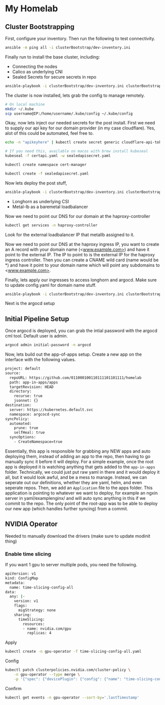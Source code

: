 # My Homelab

## Cluster Bootstrapping

First, configure your inventory. Then run the following to test connectivity.

```bash
ansible -m ping all -i clusterBootstrap/dev-inventory.ini
```

Finally run to install the base cluster, including:

- Connecting the nodes
- Calico as underlying CNI
- Sealed Secrets for secure secrets in repo

```bash
ansible-playbook -i clusterBootstrap/dev-inventory.ini clusterBootstrap/base_install.yaml
```

The cluster is now installed, lets grab the config to manage remotely.

```bash
# On local machine
mkdir ~/.kube
scp username@IP:/home/username/.kube/config ~/.kube/config
```

Okay, now lets inject our needed secrets for the post install. First we need to supply our api key for our domain provider (in my case cloudflare). Yes, alot of this could be automated, feel free to.

```bash
echo -n "apikeyhere" | kubectl create secret generic cloudflare-api-token-secret --dry-run=client --from-file=api-token=/dev/stdin --namespace=cert-manager -o yaml > certapi.yaml

# If you need this, available on macos with brew install kubeseal
kubeseal -f certapi.yaml -w sealedapisecret.yaml

kubectl create namespace cert-manager

kubectl create -f sealedapisecret.yaml
```

Now lets deploy the post stuff,

```bash
ansible-playbook -i clusterBootstrap/dev-inventory.ini clusterBootstrap/post_install.yaml
```

- Longhorn as underlying CSI
- Metal-lb as a baremetal loadbalancer

Now we need to point our DNS for our domain at the haproxy-controller

```bash
kubectl get services -n haproxy-controller
```

Look for the external loadbalancer IP that metallb assigned to it.

Now we need to point our DNS at the haproxy ingress IP, you want to create an A record with your domain name (<www.example.com>) and have it point to the external IP.
The IP to point to is the external IP for the haproxy ingress controller.
Then you can create a CNAME wild card (name would be *) and have it point to your domain name which will point any subdomains to <www.example.com>.

Finally, lets apply our ingresses to access longhorn and argocd. Make sure to update config.yaml for domain name stuff.

```bash
ansible-playbook -i clusterBootstrap/dev-inventory.ini clusterBootstrap/post_install_ingress.yaml
```

Next is the argocd setup

## Initial Pipeline Setup

Once argocd is deployed, you can grab the intial password with the argocd cml tool. Default user is admin.

```bash
argocd admin initial-password -n argocd
```

Now, lets build out the app-of-apps setup. Create a new app on the interface with the following values.

```bash
project: default
source:
  repoURL: https://github.com/011000100110111101101111/homelab
  path: app-in-apps/apps
  targetRevision: HEAD
  directory:
    recurse: true
    jsonnet: {}
destination:
  server: https://kubernetes.default.svc
  namespace: argcocd-sync
syncPolicy:
  automated:
    prune: true
    selfHeal: true
  syncOptions:
    - CreateNamespace=true
```

Essentially, this app is responsible for grabbing any NEW apps and auto deploying them, instead of adding an app to the repo, then having to go manually sync it before it will deploy. For a simple example, once the root app is deployed it is watching anything that gets added to the `app-in-apps` folder. Technically, we could just put raw yaml in there and it would deploy it all, but it would look awful, and be a mess to manage. Instead, we can seperate out our definitions, whether they are yaml, helm, and even seperate repos. Then, we add an `Application` file to the apps folder. This application is pointing to whatever we want to deploy, for example an ngxin server in yaml/examplenginx/ and will auto sync anything in this if we commit to the repo. The only point of the root-app was to be able to deploy our new app (which handles further syncing) from a commit.

## NVIDIA Operator

Needed to manually download the drivers (make sure to update modinit thing)

### Enable time slicing

If you want 1 gpu to server multiple pods, you need the following.

```bash
apiVersion: v1
kind: ConfigMap
metadata:
  name: time-slicing-config-all
data:
  any: |-
    version: v1
    flags:
      migStrategy: none
    sharing:
      timeSlicing:
        resources:
        - name: nvidia.com/gpu
          replicas: 4
```

Apply

```bash
kubectl create -n gpu-operator -f time-slicing-config-all.yaml
```

Config

```bash
kubectl patch clusterpolicies.nvidia.com/cluster-policy \
    -n gpu-operator --type merge \
    -p '{"spec": {"devicePlugin": {"config": {"name": "time-slicing-config-all", "default": "any"}}}}'
```

Confirm

```bash
kubectl get events -n gpu-operator --sort-by='.lastTimestamp'
```
